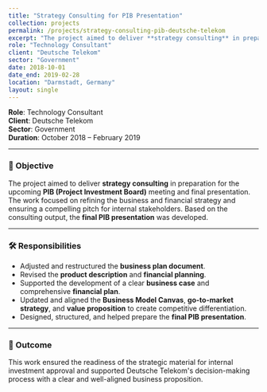 ```yaml
---
title: "Strategy Consulting for PIB Presentation"
collection: projects
permalink: /projects/strategy-consulting-pib-deutsche-telekom
excerpt: "The project aimed to deliver **strategy consulting** in preparation for the upcoming **PIB (Project Investment Board)** meeting and final presentation."
role: "Technology Consultant"
client: "Deutsche Telekom"
sector: "Government"
date: 2018-10-01
date_end: 2019-02-28
location: "Darmstadt, Germany"
layout: single
---
```


**Role**: Technology Consultant  
**Client**: Deutsche Telekom  
**Sector**: Government  
**Duration**: October 2018 – February 2019  

---

### 🎯 Objective

The project aimed to deliver **strategy consulting** in preparation for the upcoming **PIB (Project Investment Board)** meeting and final presentation. The work focused on refining the business and financial strategy and ensuring a compelling pitch for internal stakeholders. Based on the consulting output, the **final PIB presentation** was developed.

---

### 🛠 Responsibilities

- Adjusted and restructured the **business plan document**.
- Revised the **product description** and **financial planning**.
- Supported the development of a clear **business case** and comprehensive **financial plan**.
- Updated and aligned the **Business Model Canvas**, **go-to-market strategy**, and **value proposition** to create competitive differentiation.
- Designed, structured, and helped prepare the **final PIB presentation**.

---

### 💼 Outcome

This work ensured the readiness of the strategic material for internal investment approval and supported Deutsche Telekom's decision-making process with a clear and well-aligned business proposition.

